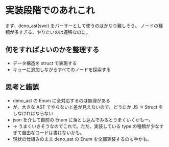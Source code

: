 # 実装段階でのあれこれ

まず、deno_ast(swc) をパーサーとして使うのはかなり難しそう。
ノードの種類が多すぎる、やりたいのは遷移なのに。

## 何をすればよいのかを整理する

- データ構造を struct で表現する
- キューに追加しながらすべてのノードを探索する

## 思考と錯誤

- deno_ast の Enum に全対応するのは無理がある
- が、大きな AST でやらないと差が見えないので、どうにか JS → Struct をしなければならない
- json を介して自前の Enum に落とし込んでみるとうまくいくかもー。
- → うまくいきそうなのでこれで。ただ、実装している type の種類が少なすぎて自由なコードは書けないかも。
- 現状の仕組みのまま deno_ast の Enum を全部実装するのも手かも。
